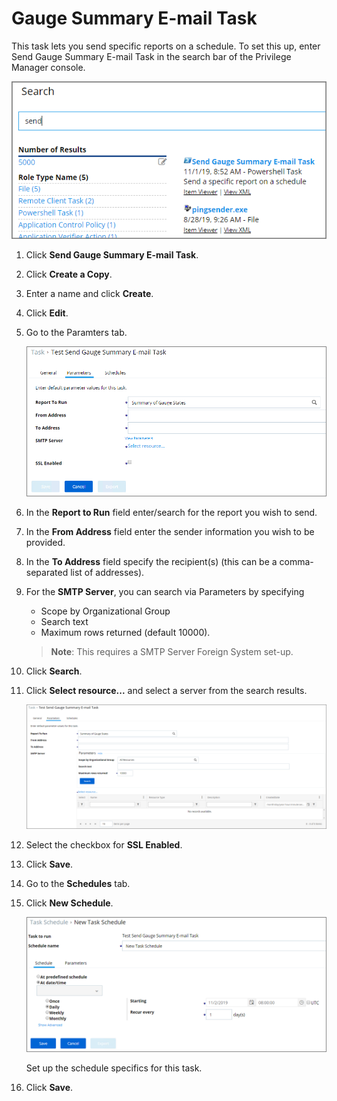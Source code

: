 [title]: # (Gauge Summary E-mail Task)
[tags]: # ( )
[priority]: # (2)
# Gauge Summary E-mail Task

This task lets you send specific reports on a schedule. To set this up, enter Send Gauge Summary E-mail Task in the search bar of the Privilege Manager console.

![Send Gauge Summary E-mail Task link](images/send/email-1.png)

1. Click __Send Gauge Summary E-mail Task__.
1. Click __Create a Copy__.
1. Enter a name and click __Create__.
1. Click __Edit__.
1. Go to the Paramters tab.

   ![Parameters tab](images/send/email-2.png)
1. In the __Report to Run__ field enter/search for the report you wish to send.
1. In the __From Address__ field enter the sender information you wish to be provided.
1. In the __To Address__ field specify the recipient(s) (this can be a comma-separated list of addresses).
1. For the __SMTP Server__, you can search via Parameters by specifying

   * Scope by Organizational Group
   * Search text
   * Maximum rows returned (default 10000).

    >**Note**: This requires a SMTP Server Foreign System set-up.
1. Click __Search__.
1. Click __Select resource...__ and select a server from the search results.

   ![SMTP Server selection](images/send/email-3.png)
1. Select the checkbox for __SSL Enabled__.
1. Click __Save__.
1. Go to the __Schedules__ tab.
1. Click __New Schedule__.

   ![Schedule set-up](images/send/email-4.png)

   Set up the schedule specifics for this task.
1. Click __Save__.

